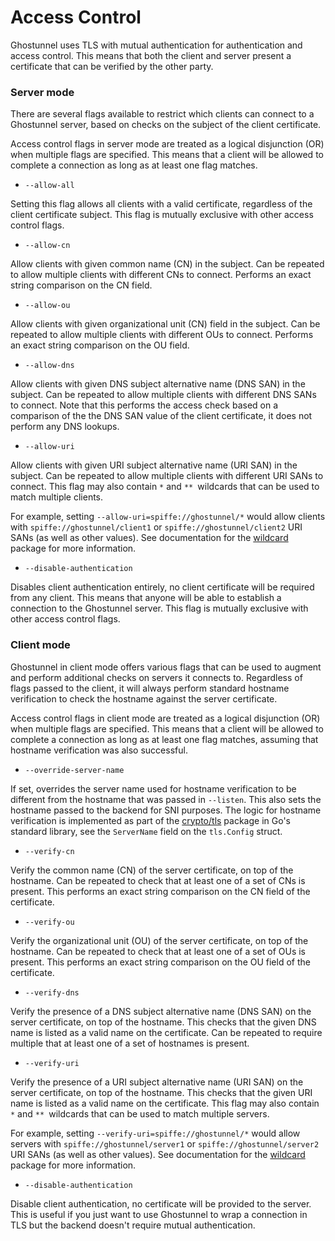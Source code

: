 Access Control
==============

Ghostunnel uses TLS with mutual authentication for authentication and access
control. This means that both the client and server present a certificate that
can be verified by the other party. 

### Server mode

There are several flags available to restrict which clients can connect to a
Ghostunnel server, based on checks on the subject of the client certificate. 

Access control flags in server mode are treated as a logical disjunction (OR) 
when multiple flags are specified. This means that a client will be allowed to
complete a connection as long as at least one flag matches.

* `--allow-all`

Setting this flag allows all clients with a valid certificate, regardless of
the client certificate subject. This flag is mutually exclusive with other
access control flags.

* `--allow-cn`

Allow clients with given common name (CN) in the subject. Can be repeated to
allow multiple clients with different CNs to connect. Performs an exact string
comparison on the CN field.

* `--allow-ou`

Allow clients with given organizational unit (CN) field in the subject. Can be
repeated to allow multiple clients with different OUs to connect. Performs an
exact string comparison on the OU field.

* `--allow-dns`

Allow clients with given DNS subject alternative name (DNS SAN) in the subject.
Can be repeated to allow multiple clients with different DNS SANs to connect.
Note that this performs the access check based on a comparison of the the DNS
SAN value of the client certificate, it does not perform any DNS lookups.

* `--allow-uri`

Allow clients with given URI subject alternative name (URI SAN) in the subject.
Can be repeated to allow multiple clients with different URI SANs to connect.
This flag may also contain `*` and `** `wildcards that can be used to match
multiple clients.

For example, setting `--allow-uri=spiffe://ghostunnel/*` would allow clients
with `spiffe://ghostunnel/client1` or `spiffe://ghostunnel/client2` URI SANs (as
well as other values). See documentation for the [wildcard][wildcard] package
for more information.

* `--disable-authentication`

Disables client authentication entirely, no client certificate will be required
from any client. This means that anyone will be able to establish a connection
to the Ghostunnel server. This flag is mutually exclusive with other access
control flags.

### Client mode

Ghostunnel in client mode offers various flags that can be used to augment and
perform additional checks on servers it connects to. Regardless of flags passed
to the client, it will always perform standard hostname verification to check
the hostname against the server certificate.

Access control flags in client mode are treated as a logical disjunction (OR) 
when multiple flags are specified. This means that a client will be allowed to
complete a connection as long as at least one flag matches, assuming that
hostname verification was also successful.

* `--override-server-name`

If set, overrides the server name used for hostname verification to be
different from the hostname that was passed in `--listen`. This also sets the
hostname passed to the backend for SNI purposes. The logic for hostname
verification is implemented as part of the [crypto/tls][tls] package in Go's
standard library, see the `ServerName` field on the `tls.Config` struct.

* `--verify-cn`

Verify the common name (CN) of the server certificate, on top of the hostname.
Can be repeated to check that at least one of a set of CNs is present. This
performs an exact string comparison on the CN field of the certificate.

* `--verify-ou`

Verify the organizational unit (OU) of the server certificate, on top of the
hostname. Can be repeated to check that at least one of a set of OUs is
present. This performs an exact string comparison on the OU field of the
certificate.

* `--verify-dns`

Verify the presence of a DNS subject alternative name (DNS SAN) on the server
certificate, on top of the hostname. This checks that the given DNS name is
listed as a valid name on the certificate. Can be repeated to require
multiple that at least one of a set of hostnames is present.

* `--verify-uri`

Verify the presence of a URI subject alternative name (URI SAN) on the server
certificate, on top of the hostname. This checks that the given URI name is
listed as a valid name on the certificate. This flag may also contain `*` and
`** `wildcards that can be used to match multiple servers.

For example, setting `--verify-uri=spiffe://ghostunnel/*` would allow servers
with `spiffe://ghostunnel/server1` or `spiffe://ghostunnel/server2` URI SANs (as
well as other values). See documentation for the [wildcard][wildcard] package
for more information.

[wildcard]: https://godoc.org/github.com/square/ghostunnel/wildcard

* `--disable-authentication`

Disable client authentication, no certificate will be provided to the server.
This is useful if you just want to use Ghostunnel to wrap a connection in TLS
but the backend doesn't require mutual authentication.

[tls]: https://golang.org/pkg/crypto/tls
[wildcard]: https://godoc.org/github.com/square/ghostunnel/wildcard
